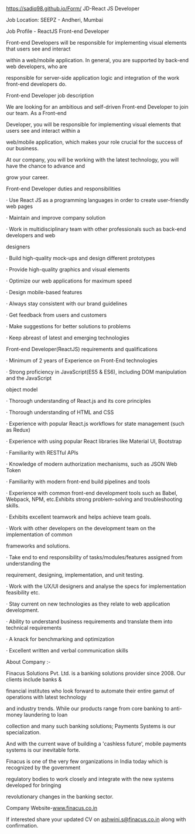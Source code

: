 https://sadiq98.github.io/Form/
JD-React JS Developer

Job Location: SEEPZ - Andheri, Mumbai

Job Profile - ReactJS Front-end Developer

Front-end Developers will be responsible for implementing visual elements that users see and interact 

within a web/mobile application. In general, you are supported by back-end web developers, who are 

responsible for server-side application logic and integration of the work front-end developers do.

Front-end Developer job description

We are looking for an ambitious and self-driven Front-end Developer to join our team. As a Front-end 

Developer, you will be responsible for implementing visual elements that users see and interact within a 

web/mobile application, which makes your role crucial for the success of our business.

At our company, you will be working with the latest technology, you will have the chance to advance and 

grow your career.

Front-end Developer duties and responsibilities

· Use React JS as a programming languages in order to create user-friendly web pages

· Maintain and improve company solution

· Work in multidisciplinary team with other professionals such as back-end developers and web 

designers

· Build high-quality mock-ups and design different prototypes

· Provide high-quality graphics and visual elements

· Optimize our web applications for maximum speed

· Design mobile-based features

· Always stay consistent with our brand guidelines

· Get feedback from users and customers

· Make suggestions for better solutions to problems

· Keep abreast of latest and emerging technologies

Front-end Developer(ReactJS) requirements and qualifications

· Minimum of 2 years of Experience on Front-End technologies

· Strong proficiency in JavaScript(ES5 & ES6), including DOM manipulation and the JavaScript 

object model

· Thorough understanding of React.js and its core principles

· Thorough understanding of HTML and CSS

· Experience with popular React.js workflows for state management (such as Redux)

· Experience with using popular React libraries like Material UI, Bootstrap

· Familiarity with RESTful APIs

· Knowledge of modern authorization mechanisms, such as JSON Web Token

· Familiarity with modern front-end build pipelines and tools

· Experience with common front-end development tools such as Babel, Webpack, NPM, etc.Exhibits strong problem-solving and troubleshooting skills.

· Exhibits excellent teamwork and helps achieve team goals.

· Work with other developers on the development team on the implementation of common 

frameworks and solutions.

· Take end to end responsibility of tasks/modules/features assigned from understanding the 

requirement, designing, implementation, and unit testing.

· Work with the UX/UI designers and analyse the specs for implementation feasibility etc.

· Stay current on new technologies as they relate to web application development.

· Ability to understand business requirements and translate them into technical requirements

· A knack for benchmarking and optimization

· Excellent written and verbal communication skills

About Company :-

Finacus Solutions Pvt. Ltd. is a banking solutions provider since 2008. Our clients include banks & 

financial institutes who look forward to automate their entire gamut of operations with latest technology 

and industry trends. While our products range from core banking to anti-money laundering to loan 

collection and many such banking solutions; Payments Systems is our specialization.

And with the current wave of building a 'cashless future', mobile payments systems is our inevitable forte.

Finacus is one of the very few organizations in India today which is recognized by the government 

regulatory bodies to work closely and integrate with the new systems developed for bringing 

revolutionary changes in the banking sector.

Company Website-www.finacus.co.in

If interested share your updated CV on ashwini.s@finacus.co.in along with confirmation.
